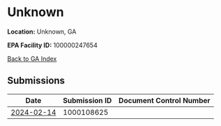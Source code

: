 # Unknown

**Location:** Unknown, GA

**EPA Facility ID:** 100000247654

[Back to GA Index](../../index.md)

## Submissions

| Date | Submission ID | Document Control Number |
|------|--------------|-------------------------|
| [2024-02-14](submissions/1000108625.md) | 1000108625 |  |

